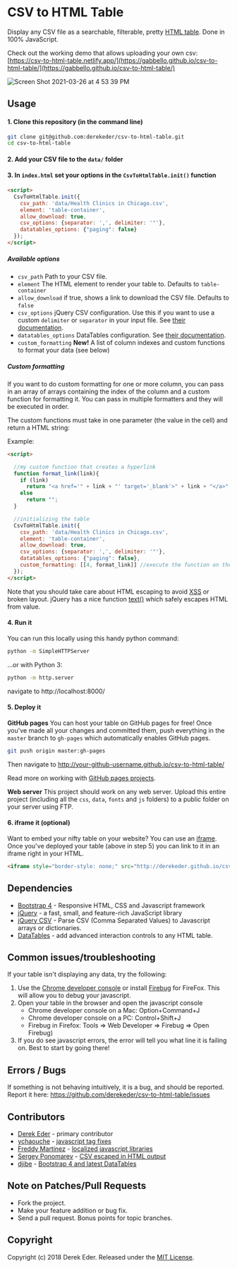 # CSV to HTML Table

Display any CSV file as a searchable, filterable, pretty [HTML table](https://www.scaler.com/topics/html/tables-in-html/). Done in 100% JavaScript.

Check out the working demo that allows uploading your own csv: [https://csv-to-html-table.netlify.app/](https://gabbello.github.io/csv-to-html-table/](https://gabbello.github.io/csv-to-html-table/)

![Screen Shot 2021-03-26 at 4 53 39 PM](https://user-images.githubusercontent.com/919583/112696463-d7ddd000-8e53-11eb-8f0e-084794450943.png)

## Usage

#### 1. Clone this repository (in the command line)

``` bash
git clone git@github.com:derekeder/csv-to-html-table.git
cd csv-to-html-table
```

#### 2. Add your CSV file to the `data/` folder

#### 3. In `index.html` set your options in the `CsvToHtmlTable.init()` function

``` html
<script>
  CsvToHtmlTable.init({
    csv_path: 'data/Health Clinics in Chicago.csv', 
    element: 'table-container', 
    allow_download: true,
    csv_options: {separator: ',', delimiter: '"'},
    datatables_options: {"paging": false}
  });
</script>
```

##### Available options

* `csv_path` Path to your CSV file.
* `element` The HTML element to render your table to. Defaults to `table-container`
* `allow_download` if true, shows a link to download the CSV file. Defaults to `false`
* `csv_options` jQuery CSV configuration. Use this if you want to use a custom `delimiter` or `separator` in your input file. See [their documentation](https://code.google.com/p/jquery-csv/wiki/API#$.csv.toArrays%28%29).
* `datatables_options` DataTables configuration. See [their documentation](http://datatables.net/reference/option/).
* `custom_formatting` **New!** A list of column indexes and custom functions to format your data (see below)


##### Custom formatting
If you want to do custom formatting for one or more column, you can pass in an array of arrays containing the index of the column and a custom function for formatting it. You can pass in multiple formatters and they will be executed in order.

The custom functions must take in one parameter (the value in the cell) and return a HTML string:

Example:

``` html
<script>

  //my custom function that creates a hyperlink
  function format_link(link){
    if (link)
      return "<a href='" + link + "' target='_blank'>" + link + "</a>";
    else
      return "";
  }

  //initializing the table
  CsvToHtmlTable.init({
    csv_path: 'data/Health Clinics in Chicago.csv', 
    element: 'table-container', 
    allow_download: true,
    csv_options: {separator: ',', delimiter: '"'},
    datatables_options: {"paging": false},
    custom_formatting: [[4, format_link]] //execute the function on the 4th column of every row
  });
</script>
```

Note that you should take care about HTML escaping to avoid [XSS](https://www.owasp.org/index.php/Cross-site_Scripting_(XSS)) or broken layout.
jQuery has a nice function [text()](https://api.jquery.com/text/) which safely escapes HTML from value.

#### 4. Run it

You can run this locally using this handy python command:

```bash
python -m SimpleHTTPServer
```

...or with Python 3:

```bash
python -m http.server
```

navigate to http://localhost:8000/

#### 5. Deploy it

**GitHub pages** You can host your table on GitHub pages for free! Once you've made all your changes and committed them, push everything in the `master` branch to `gh-pages` which automatically enables GitHub pages.
```bash
git push origin master:gh-pages
```

Then navigate to http://your-github-username.github.io/csv-to-html-table/

Read more on working with [GitHub pages projects](https://help.github.com/articles/user-organization-and-project-pages/#project-pages).

**Web server** This project should work on any web server. Upload this entire project (including all the `css`, `data`, `fonts` and `js` folders) to a public folder on your server using FTP.

#### 6. iframe it (optional)

Want to embed your nifty table on your website? You can use an [iframe](http://www.w3schools.com/tags/tag_iframe.asp). Once you've deployed your table (above in step 5) you can link to it in an iframe right in your HTML.

```html
<iframe style="border-style: none;" src="http://derekeder.github.io/csv-to-html-table/" height="950" width="600"></iframe>
```

## Dependencies

* [Bootstrap 4](http://getbootstrap.com/) - Responsive HTML, CSS and Javascript framework
* [jQuery](https://jquery.com/) - a fast, small, and feature-rich JavaScript library
* [jQuery CSV](https://github.com/evanplaice/jquery-csv/) - Parse CSV (Comma Separated Values) to Javascript arrays or dictionaries.
* [DataTables](http://datatables.net/) - add advanced interaction controls to any HTML table.

## Common issues/troubleshooting

If your table isn't displaying any data, try the following:

1. Use the [Chrome developer console](https://developers.google.com/chrome-developer-tools/docs/console) or install [Firebug](http://getfirebug.com/) for FireFox. This will allow you to debug your javascript.
1. Open your table in the browser and open the javascript console 
   * Chrome developer console on a Mac: Option+Command+J
   * Chrome developer console on a PC: Control+Shift+J
   * Firebug in Firefox: Tools => Web Developer => Firebug => Open Firebug) 
1. If you do see javascript errors, the error will tell you what line it is failing on. Best to start by going there!

## Errors / Bugs

If something is not behaving intuitively, it is a bug, and should be reported.
Report it here: https://github.com/derekeder/csv-to-html-table/issues


## Contributors 

* [Derek Eder](http://derekeder.com) - primary contributor
* [ychaouche](https://github.com/ychaouche) - [javascript tag fixes](https://github.com/derekeder/csv-to-html-table/pull/30)
* [Freddy Martinez](https://github.com/b-meson) - [localized javascript libraries](https://github.com/derekeder/csv-to-html-table/pull/17)
* [Sergey Ponomarev](https://github.com/stokito) - [CSV escaped in HTML output](https://github.com/derekeder/csv-to-html-table/pull/60)
* [djibe](https://github.com/djibe) - [Bootstrap 4 and latest DataTables](https://github.com/djibe/csv-to-html-table)

## Note on Patches/Pull Requests
 
* Fork the project.
* Make your feature addition or bug fix.
* Send a pull request. Bonus points for topic branches.

## Copyright

Copyright (c) 2018 Derek Eder. Released under the [MIT License](https://github.com/derekeder/csv-to-html-table/blob/master/LICENSE).
